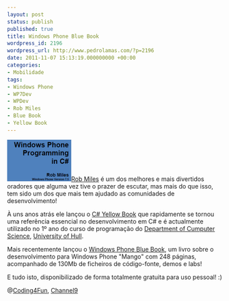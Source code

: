 ```yaml
---
layout: post
status: publish
published: true
title: Windows Phone Blue Book
wordpress_id: 2196
wordpress_url: http://www.pedrolamas.com/?p=2196
date: 2011-11-07 15:13:19.000000000 +00:00
categories:
- Mobilidade
tags:
- Windows Phone
- WP7Dev
- WPDev
- Rob Miles
- Blue Book
- Yellow Book
---
```

[![](/wp-content/uploads/2011/11/Windows-Phone-Blue-Book-by-Rob-Miles.png "Windows Phone Blue Book, by Rob Miles")](http://www.robmiles.com/journal/2011/10/27/windows-phone-blue-book-available.html)[Rob Miles](http://www.robmiles.com/) é um dos melhores e mais divertidos oradores que alguma vez tive o prazer de escutar, mas mais do que isso, tem sido um dos que mais tem ajudado as comunidades de desenvolvimento!

À uns anos atrás ele lançou o [C\# Yellow Book](http://www.robmiles.com/c-yellow-book/) que rapidamente se tornou uma referência essencial no desenvolvimento em C\# e é actualmente utilizado no 1º ano do curso de programação do [Department of Cumputer Science](http://www.dcs.hull.ac.uk/), [University of Hull](http://www.hull.ac.uk/).

Mais recentemente lançou o [Windows Phone Blue Book](http://www.robmiles.com/journal/2011/10/27/windows-phone-blue-book-available.html), um livro sobre o desenvolvimento para Windows Phone "Mango" com 248 páginas, acompanhado de 130Mb de ficheiros de código-fonte, demos e labs!

E tudo isto, disponibilizado de forma totalmente gratuita para uso pessoal! :)

@[Coding4Fun](http://channel9.msdn.com/coding4fun), [Channel9](http://channel9.msdn.com/)
